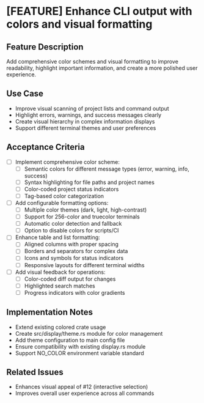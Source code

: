 # [FEATURE] Enhance CLI output with colors and visual formatting

## Feature Description
Add comprehensive color schemes and visual formatting to improve readability, highlight important information, and create a more polished user experience.

## Use Case
- Improve visual scanning of project lists and command output
- Highlight errors, warnings, and success messages clearly
- Create visual hierarchy in complex information displays
- Support different terminal themes and user preferences

## Acceptance Criteria
- [ ] Implement comprehensive color scheme:
  - [ ] Semantic colors for different message types (error, warning, info, success)
  - [ ] Syntax highlighting for file paths and project names
  - [ ] Color-coded project status indicators
  - [ ] Tag-based color categorization
- [ ] Add configurable formatting options:
  - [ ] Multiple color themes (dark, light, high-contrast)
  - [ ] Support for 256-color and truecolor terminals
  - [ ] Automatic color detection and fallback
  - [ ] Option to disable colors for scripts/CI
- [ ] Enhance table and list formatting:
  - [ ] Aligned columns with proper spacing
  - [ ] Borders and separators for complex data
  - [ ] Icons and symbols for status indicators
  - [ ] Responsive layouts for different terminal widths
- [ ] Add visual feedback for operations:
  - [ ] Color-coded diff output for changes
  - [ ] Highlighted search matches
  - [ ] Progress indicators with color gradients

## Implementation Notes
- Extend existing colored crate usage
- Create src/display/theme.rs module for color management
- Add theme configuration to main config file
- Ensure compatibility with existing display.rs module
- Support NO_COLOR environment variable standard

## Related Issues
- Enhances visual appeal of #12 (interactive selection)
- Improves overall user experience across all commands